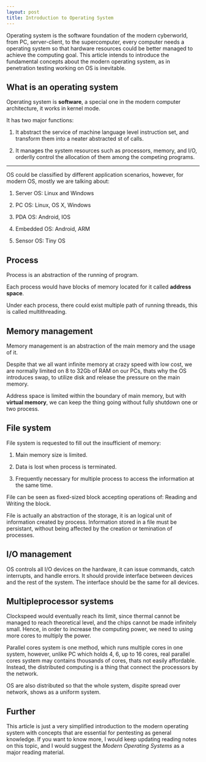 ```yaml
---
layout: post
title: Introduction to Operating System
---
```


Operating system is the software foundation of the modern cyberworld, from PC, server-client, to the supercomputer, every computer needs a operating system so that hardware resources could be better managed to achieve the computing goal. This article intends to introduce the fundamental concepts about the modern operating system, as in penetration testing working on OS is inevitable.

## What is an operating system

Operating system is **software**, a special one in the modern computer architecture, it works in kernel mode.

It has two major functions:

1. It abstract the service of machine language level instruction set, and transform them into a neater abstracted st of calls.

2. It manages the system resources such as processors, memory, and I/O, orderlly control the allocation of them among the competing programs.

---

OS could be classified by different application scenarios, however, for modern OS, mostly we are talking about:

1. Server OS: Linux and Windows

2. PC OS: Linux, OS X, Windows

3. PDA OS: Android, IOS

4. Embedded OS: Android, ARM

5. Sensor OS: Tiny OS

## Process

Process is an abstraction of the running of program. 

Each process would have blocks of memory located for it called **address space**.

Under each process, there could exist multiple path of running threads, this is called multithreading.

## Memory management

Memory management is an abstraction of the main memory and the usage of it.

Despite that we all want infinite memory at crazy speed with low cost, we are normally limited on 8 to 32Gb of RAM on our PCs, thats why the OS introduces swap, to utilize disk and release the pressure on the main memory.

Address space is limited within the boundary of main memory, but with **virtual memory**, we can keep the thing going without fully shutdown one or two process.

## File system

File system is requested to fill out the insufficient of memory:

1. Main memory size is limited.

2. Data is lost when process is terminated.

3. Frequently necessary for multiple process to access the information at the same time.

File can be seen as fixed-sized block accepting operations of: Reading and Writing the block.

File is actually an abstraction of the storage, it is an logical unit of information created by process. Information stored in a file must be persistant, without being affected by the creation or temination of processes.

## I/O management

OS controls all I/O devices on the hardware, it can issue commands, catch interrupts, and handle errors. It should provide interface between devices and the rest of the system. The interface should be the same for all devices.

## Multipleprocessor systems

Clockspeed would eventually reach its limit, since thermal cannot be managed to reach theoretical level, and the chips cannot be made infinitely small. Hence, in order to increase the computing power, we need to using more cores to multiply the power.

Parallel cores system is one method, which runs multiple cores in one system, however, unlike PC which holds 4, 6, up to 16 cores, real parallel cores system may contains thousands of cores, thats not easily affordable. Instead, the distributed computing is a thing that connect the processors by the network.

OS are also distributed so that the whole system, dispite spread over network, shows as a uniform system.

## Further

This article is just a very simplified introduction to the modern operating system with concepts that are essential for pentesting as general knowledge. If you want to know more, I would keep updating reading notes on this topic, and I would suggest the _Modern Operating Systems_ as a major reading material.

